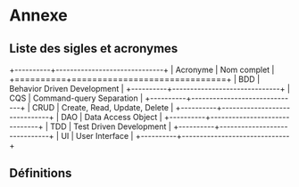 # Annexe

## Liste des sigles et acronymes

+----------+------------------------------+
| Acronyme | Nom complet                  |
+==========+==============================+
| BDD      | Behavior Driven Development  |
+----------+------------------------------+
| CQS      | Command-query Separation     |
+----------+------------------------------+
| CRUD     | Create, Read, Update, Delete |
+----------+------------------------------+
| DAO      | Data Access Object           |
+----------+------------------------------+
| TDD      | Test Driven Development      |
+----------+------------------------------+
| UI       | User Interface               |
+----------+------------------------------+

## Définitions
